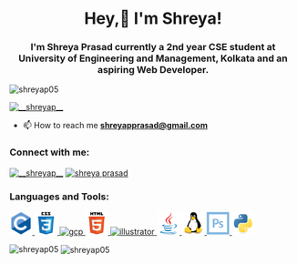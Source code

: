 <h1 align="center">Hey,👋 I'm Shreya!</h1>
<h3 align="center">I'm Shreya Prasad currently a 2nd year CSE student at University of Engineering and Management, Kolkata and an aspiring Web Developer.</h3>

<p align="left"> <img src="https://komarev.com/ghpvc/?username=shreyap05&label=Profile%20views&color=0e75b6&style=flat" alt="shreyap05" /> </p>

<p align="left"> <a href="https://twitter.com/__shreyap__" target="blank"><img src="https://img.shields.io/twitter/follow/__shreyap__?logo=twitter&style=for-the-badge" alt="__shreyap__" /></a> </p>

- 📫 How to reach me **shreyapprasad@gmail.com**

<h3 align="left">Connect with me:</h3>
<p align="left">
<a href="https://twitter.com/__shreyap__" target="blank"><img align="center" src="https://raw.githubusercontent.com/rahuldkjain/github-profile-readme-generator/master/src/images/icons/Social/twitter.svg" alt="__shreyap__" height="30" width="40" /></a>
<a href="https://linkedin.com/in/shreya prasad" target="blank"><img align="center" src="https://raw.githubusercontent.com/rahuldkjain/github-profile-readme-generator/master/src/images/icons/Social/linked-in-alt.svg" alt="shreya prasad" height="30" width="40" /></a>
</p>

<h3 align="left">Languages and Tools:</h3>
<p align="left"> <a href="https://www.cprogramming.com/" target="_blank" rel="noreferrer"> <img src="https://raw.githubusercontent.com/devicons/devicon/master/icons/c/c-original.svg" alt="c" width="40" height="40"/> </a> <a href="https://www.w3schools.com/css/" target="_blank" rel="noreferrer"> <img src="https://raw.githubusercontent.com/devicons/devicon/master/icons/css3/css3-original-wordmark.svg" alt="css3" width="40" height="40"/> </a> <a href="https://cloud.google.com" target="_blank" rel="noreferrer"> <img src="https://www.vectorlogo.zone/logos/google_cloud/google_cloud-icon.svg" alt="gcp" width="40" height="40"/> </a> <a href="https://www.w3.org/html/" target="_blank" rel="noreferrer"> <img src="https://raw.githubusercontent.com/devicons/devicon/master/icons/html5/html5-original-wordmark.svg" alt="html5" width="40" height="40"/> </a> <a href="https://www.adobe.com/in/products/illustrator.html" target="_blank" rel="noreferrer"> <img src="https://www.vectorlogo.zone/logos/adobe_illustrator/adobe_illustrator-icon.svg" alt="illustrator" width="40" height="40"/> </a> <a href="https://www.java.com" target="_blank" rel="noreferrer"> <img src="https://raw.githubusercontent.com/devicons/devicon/master/icons/java/java-original.svg" alt="java" width="40" height="40"/> </a> <a href="https://www.linux.org/" target="_blank" rel="noreferrer"> <img src="https://raw.githubusercontent.com/devicons/devicon/master/icons/linux/linux-original.svg" alt="linux" width="40" height="40"/> </a> <a href="https://www.photoshop.com/en" target="_blank" rel="noreferrer"> <img src="https://raw.githubusercontent.com/devicons/devicon/master/icons/photoshop/photoshop-line.svg" alt="photoshop" width="40" height="40"/> </a> <a href="https://www.python.org" target="_blank" rel="noreferrer"> <img src="https://raw.githubusercontent.com/devicons/devicon/master/icons/python/python-original.svg" alt="python" width="40" height="40"/> </a> </p>

<p><img align="left" src="https://github-readme-stats.vercel.app/api/top-langs?username=shreyap05&show_icons=true&locale=en&layout=compact" alt="shreyap05" /></p>

<p>&nbsp;<img align="center" src="https://github-readme-stats.vercel.app/api?username=shreyap05&show_icons=true&locale=en" alt="shreyap05" /></p>
